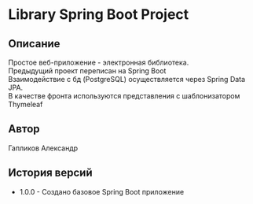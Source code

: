 # Library Spring Boot Project

## Описание

Простое веб-приложение - электронная библиотека. \
Предыдущий проект переписан на Spring Boot \
Взаимодействие с бд (PostgreSQL) осуществляется через Spring Data JPA. \
В качестве фронта используются представления с шаблонизатором Thymeleaf

## Автор

Гапликов Александр

## История версий


*  1.0.0 - Создано базовое Spring Boot приложение
